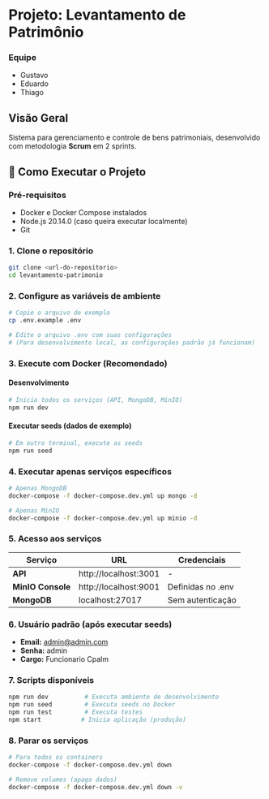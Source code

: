 # Projeto: Levantamento de Patrimônio 

### Equipe
- Gustavo
- Eduardo
- Thiago

## Visão Geral  
Sistema para gerenciamento e controle de bens patrimoniais, desenvolvido com metodologia **Scrum** em 2 sprints.  

## 🚀 Como Executar o Projeto

### Pré-requisitos
- Docker e Docker Compose instalados
- Node.js 20.14.0 (caso queira executar localmente)
- Git

### 1. Clone o repositório
```bash
git clone <url-do-repositorio>
cd levantamento-patrimonio
```

### 2. Configure as variáveis de ambiente
```bash
# Copie o arquivo de exemplo
cp .env.example .env

# Edite o arquivo .env com suas configurações
# (Para desenvolvimento local, as configurações padrão já funcionam)
```

### 3. Execute com Docker (Recomendado)

#### Desenvolvimento
```bash
# Inicia todos os serviços (API, MongoDB, MinIO)
npm run dev
```

#### Executar seeds (dados de exemplo)
```bash
# Em outro terminal, execute as seeds
npm run seed
```

### 4. Executar apenas serviços específicos
```bash
# Apenas MongoDB
docker-compose -f docker-compose.dev.yml up mongo -d

# Apenas MinIO
docker-compose -f docker-compose.dev.yml up minio -d
```

### 5. Acesso aos serviços

| Serviço | URL | Credenciais |
|---------|-----|-------------|
| **API** | http://localhost:3001 | - |
| **MinIO Console** | http://localhost:9001 | Definidas no .env |
| **MongoDB** | localhost:27017 | Sem autenticação |

### 6. Usuário padrão (após executar seeds)
- **Email:** admin@admin.com
- **Senha:** admin
- **Cargo:** Funcionario Cpalm

### 7. Scripts disponíveis
```bash
npm run dev          # Executa ambiente de desenvolvimento
npm run seed         # Executa seeds no Docker
npm run test         # Executa testes
npm start           # Inicia aplicação (produção)
```

### 8. Parar os serviços
```bash
# Para todos os containers
docker-compose -f docker-compose.dev.yml down

# Remove volumes (apaga dados)
docker-compose -f docker-compose.dev.yml down -v
```


